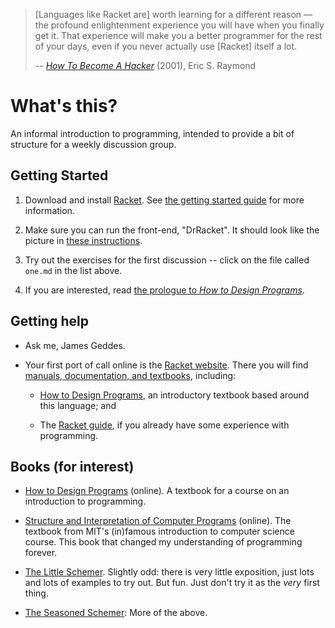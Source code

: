 
> [Languages like Racket are] worth learning for a different reason — the
> profound enlightenment experience you will have when you finally get it. That
> experience will make you a better programmer for the rest of your days, even
> if you never actually use [Racket] itself a lot.  
>
> -- *[How To Become A Hacker][hacker-howto]* (2001), Eric S. Raymond


What's this?
============

An informal introduction to programming, intended to provide a bit of structure
for a weekly discussion group.


Getting Started
---------------

1. Download and install [Racket][Racket download]. See
   [the getting started guide][Racket getting_started] for more information.

2. Make sure you can run the front-end, "DrRacket". It should look like the
   picture in [these instructions][DrRacket interface_essentials].

3. Try out the exercises for the first discussion -- click on the file called
   `one.md` in the list above.

4. If you are interested, read
   [the prologue to _How to Design Programs_][HtDP Prologue].


Getting help
------------

* Ask me, James Geddes. 

* Your first port of call online is the [Racket website][]. There you will find
  [manuals, documentation, and textbooks][Racket documentation], including:

	- [How to Design Programs][HtDP], an introductory textbook based around this
      language; and

	- The [Racket guide][], if you already have some experience with programming.
	

Books (for interest)
--------------------

* [How to Design Programs][HtDP] (online). A textbook for a course on an
  introduction to programming.

* [Structure and Interpretation of Computer Programs][SICP] (online). The
  textbook from MIT's (in)famous introduction to computer science course. This
  book that changed my understanding of programming forever.

* [The Little Schemer][]. Slightly odd: there is very little exposition, just
  lots and lots of examples to try out. But fun. Just don't try it as the *very*
  first thing.

* [The Seasoned Schemer][]: More of the above. 


[Racket getting_started]: http://docs.racket-lang.org/getting-started/index.html
[Racket website]: http://racket-lang.org
[Racket documentation]: http://docs.racket-lang.org
[Racket guide]: http://docs.racket-lang.org/guide/index.html
[Racket download]: http://racket-lang.org/download/
[HtDP Prologue]: http://www.ccs.neu.edu/home/matthias/HtDP2e/part_prologue.html
[The Little Schemer]: http://www.ccs.neu.edu/home/matthias/BTLS/
[The Seasoned Schemer]: http://www.ccs.neu.edu/home/matthias/BTSS/
[SICP]: http://mitpress.mit.edu/sicp/
[HtDP]: http://www.htdp.org
[hacker-howto]: http://www.catb.org/esr/faqs/hacker-howto.html
[DrRacket interface_essentials]: http://docs.racket-lang.org/drracket/interface-essentials.html
